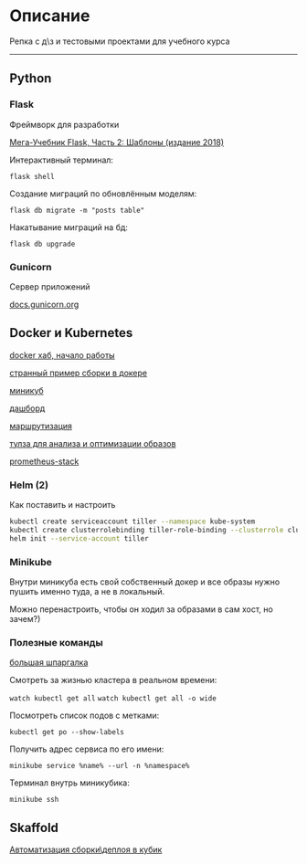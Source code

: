 # Описание

Репка с д\з и тестовыми проектами для учебного курса

---

## Python

### Flask

Фреймворк для разработки

[Мега-Учебник Flask, Часть 2: Шаблоны (издание 2018)](https://habr.com/ru/post/346340/)

Интерактивный терминал:

`flask shell`

Создание миграций по обновлённым моделям:

`flask db migrate -m "posts table"`

Накатывание миграций на бд:

`flask db upgrade`

### Gunicorn

Сервер приложений

[docs.gunicorn.org](https://docs.gunicorn.org/en/latest/index.html)

## Docker и Kubernetes

[docker хаб, начало работы](https://docs.docker.com/docker-hub/)

[странный пример сборки в докере](https://habr.com/ru/post/486202/)

[миникуб](https://minikube.sigs.k8s.io/docs/start/)

[дашборд](https://kubernetes.io/docs/concepts/overview/working-with-objects/kubernetes-objects/)

[маршрутизация](https://kubernetes.io/docs/concepts/services-networking/ingress/)

[тулза для анализа и оптимизации образов](https://github.com/wagoodman/dive)

[prometheus-stack](https://github.com/prometheus-community/helm-charts/tree/main/charts/kube-prometheus-stack)

### Helm (2)

Как поставить и настроить

```bash
kubectl create serviceaccount tiller --namespace kube-system
kubectl create clusterrolebinding tiller-role-binding --clusterrole cluster-admin --serviceaccount=kube-system:tiller
helm init --service-account tiller
```

### Minikube

Внутри миникуба есть свой собственный докер и все образы нужно пушить именно туда, а не в локальный.

Можно перенастроить, чтобы он ходил за образами в сам хост, но зачем?)

### Полезные команды

[большая шпаргалка](https://kubernetes.io/ru/docs/reference/kubectl/cheatsheet/)

Смотреть за жизнью кластера в реальном времени:

`watch kubectl get all`
`watch kubectl get all -o wide`

Посмотреть список подов с метками:

`kubectl get po --show-labels`

Получить адрес сервиса по его имени:

`minikube service %name% --url -n %namespace%`

Терминал внутрь миникубика:

`minikube ssh`

## Skaffold

[Автоматизация сборки\деплоя в кубик](https://skaffold.dev/)
